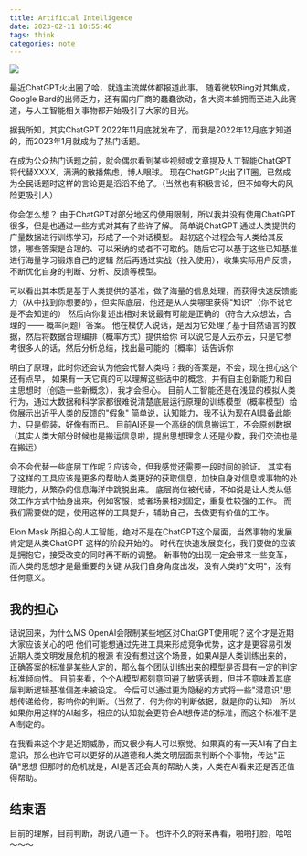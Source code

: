 ```yaml
---
title: Artificial Intelligence 
date: 2023-02-11 10:55:40
tags: think
categories: note
---
```


![](/images/post/20230211/ai.jpeg)

最近ChatGPT火出圈了哈，就连主流媒体都报道此事。
随着微软Bing对其集成，Google Bard的出师乏力，还有国内厂商的蠢蠢欲动，各大资本蜂拥而至进入此赛道，与人工智能相关事物都开始吸引了大家的目光。

据我所知，其实ChatGPT 2022年11月底就发布了，而我是2022年12月底才知道的，而2023年1月就成为了热门话题。

<!-- more -->

在成为公众热门话题之前，就会偶尔看到某些视频或文章提及人工智能ChatGPT将代替XXXX，满满的散播焦虑，博人眼球。
现在ChatGPT火出了IT圈，已然成为全民话题时这样的言论更是滔滔不绝了。（当然也有积极言论，但不如夸大的风险更吸引人）

你会怎么想？
由于ChatGPT对部分地区的使用限制，所以我并没有使用ChatGPT很多，但是也通过一些方式对其有了些许了解。
简单说ChatGPT 通过人类提供的广量数据进行训练学习，形成了一个对话模型。
起初这个过程会有人类给其反馈，哪些答案是合理的、可以采纳的或者不可取的。随后它可以基于这些已知基准进行海量学习锻炼自己的逻辑
然后再通过实战（投入使用），收集实际用户反馈，不断优化自身的判断、分析、反馈等模型。

可以看出其本质是基于人类提供的基准，做了海量的信息处理，而获得快速反馈能力（从中找到你想要的），但实际底层，他还是从人类哪里获得"知识"（你不说它是不会知道的）
然后向你复述出相对来说最有可能是正确的（符合大众想法，合理的 —— 概率问题）答案。
他在模仿人说话，是因为它处理了基于自然语言的数据，然后将数据合理编排（概率方式）提供给你
可以说它是人云亦云，只是它参考很多人的话，然后分析总结，找出最可能的（概率）话告诉你

明白了原理，此时你还会认为他会代替人类吗？我的答案是，不会，现在担心这个还有点早，
如果有一天它真的可以理解这些话中的概念，并有自主创新能力和自主思想时（创造一些新概念），我才会担心。
目前人工智能还是在浅显的模拟人类行为，通过大数据和科学家都很难说清楚底层运行原理的训练模型（概率模型）给你展示出近乎人类的反馈的"假象"
简单说，认知能力，我不认为现在AI具备此能力，只是假装，好像有而已。
目前AI还是一个高级的信息搬运工，不会原创数据（其实人类大部分时候也是搬运信息啦，提出思想理念人还是少数，我们交流也是在搬运）

会不会代替一些底层工作呢？应该会，但我感觉还需要一段时间的验证。
其实有了这样的工具应该是更多的帮助人类更好的获取信息，加快自身对信息或事物的处理能力，从繁杂的信息海洋中跳脱出来。
底层岗位被代替，不如说是让人类从低效工作方式中抽身出来，例如客服，或者场景相对固定，重复性较强的工作。
而我们需要做的是，使用这样的工具提升，辅助自己，去做更有价值的工作。

Elon Mask 所担心的人工智能，绝对不是在ChatGPT这个层面，当然事物的发展肯定是从类ChatGPT 这样的阶段开始的。
时代在快速发展变化，我们要做的应该是拥抱它，接受改变的同时再不断的调整。
新事物的出现一定会带来一些变革，而人类的思想才是最重要的关键
从我们自身角度出发，没有人类的"文明"，没有任何意义。

## 我的担心

话说回来，为什么MS OpenAI会限制某些地区对ChatGPT使用呢？这个才是近期大家应该关心的吧
他们可能想通过先进工具来形成竞争优势，这才是更容易引发近期人类文明发展危机的根源
有没有想过这个场景，如果AI是人类训练出来的，正确答案的标准是某些人定的，那么每个团队训练出来的模型是否具有一定的判定标准倾向性。
目前来看，个个AI模型都刻意回避了敏感话题，但并不意味着其底层判断逻辑基准偏差未被设定。
今后可以通过更为隐秘的方式将一些"潜意识"思想传递给你，影响你的判断。（当然了，何为你的判断依据，就是你的认知）
所以如果你用这样的AI越多，相应的认知就会更符合AI想传递的标准，而这个标准不是AI制定的。

在我看来这个才是近期威胁，而又很少有人可以察觉。如果真的有一天AI有了自主意识，那么也许它可以更好的从道德和人类文明层面来判断个个事物，传达"正确"思想
但那时的危机就是，AI是否还会真的帮助人类，人类在AI看来还是否还值得帮助。

## 结束语
目前的理解，目前判断，胡说八道一下。
也许不久的将来再看，啪啪打脸，哈哈～～～